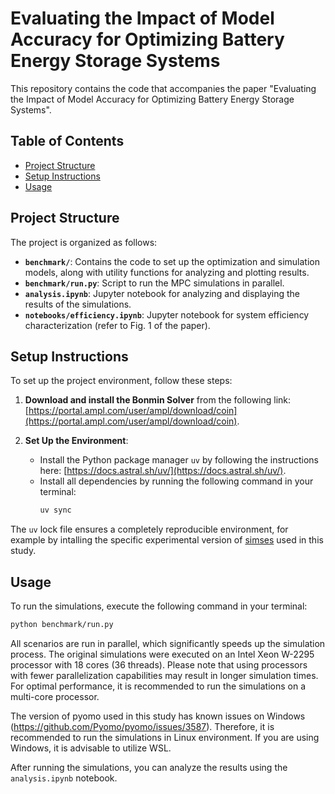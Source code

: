 # Evaluating the Impact of Model Accuracy for Optimizing Battery Energy Storage Systems

This repository contains the code that accompanies the paper "Evaluating the Impact of Model Accuracy for Optimizing Battery Energy Storage Systems".

## Table of Contents
- [Project Structure](#project-structure)
- [Setup Instructions](#setup-instructions)
- [Usage](#usage)

## Project Structure

The project is organized as follows:

- **`benchmark/`**: Contains the code to set up the optimization and simulation models, along with utility functions for analyzing and plotting results.
- **`benchmark/run.py`**: Script to run the MPC simulations in parallel.
- **`analysis.ipynb`**: Jupyter notebook for analyzing and displaying the results of the simulations.
- **`notebooks/efficiency.ipynb`**: Jupyter notebook for system efficiency characterization (refer to Fig. 1 of the paper).

## Setup Instructions

To set up the project environment, follow these steps:

1. **Download and install the Bonmin Solver** from the following link: [https://portal.ampl.com/user/ampl/download/coin](https://portal.ampl.com/user/ampl/download/coin).

2. **Set Up the Environment**:
   - Install the Python package manager `uv` by following the instructions here: [https://docs.astral.sh/uv/](https://docs.astral.sh/uv/).
   - Install all dependencies by running the following command in your terminal:
     ```bash
     uv sync
     ```

The `uv` lock file ensures a completely reproducible environment, for example by intalling the specific experimental version of [simses](https://github.com/martincornejo/simses-lite?rev=72181f12e50c5db681102281f5e8c7b8e35d2193) used in this study.

## Usage

To run the simulations, execute the following command in your terminal:
```bash
python benchmark/run.py
```
All scenarios are run in parallel, which significantly speeds up the simulation process. The original simulations were executed on an Intel Xeon W-2295 processor with 18 cores (36 threads).
Please note that using processors with fewer parallelization capabilities may result in longer simulation times. For optimal performance, it is recommended to run the simulations on a multi-core processor.

The version of pyomo used in this study has known issues on Windows (https://github.com/Pyomo/pyomo/issues/3587). 
Therefore, it is recommended to run the simulations in Linux environment. 
If you are using Windows, it is advisable to utilize WSL.

After running the simulations, you can analyze the results using the `analysis.ipynb` notebook.
